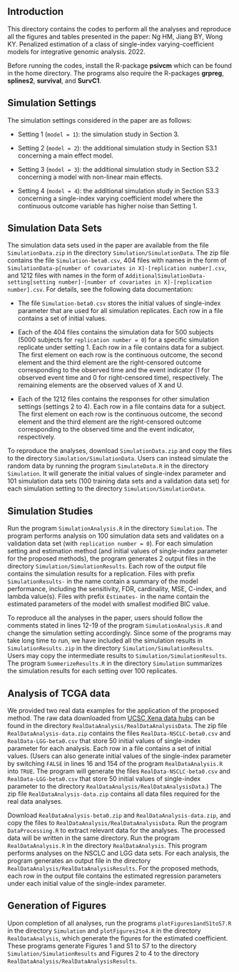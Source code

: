 ## Introduction
This directory contains the codes to perform all the analyses and reproduce all the figures and tables presented in the paper: Ng HM, Jiang BY, Wong KY. Penalized estimation of a class of single-index varying-coefficient models for integrative genomic analysis. 2022.

Before running the codes, install the R-package **psivcm** which can be found in the home directory. The programs also require the R-packages  **grpreg**, **splines2**, **survival**, and **SurvC1**.

## Simulation Settings
The simulation settings considered in the paper are as follows:

* Setting 1 (`model = 1`): the simulation study in Section 3.

* Setting 2 (`model = 2`): the additional simulation study in Section S3.1 concerning a main effect model.

* Setting 3 (`model = 3`): the additional simulation study in Section S3.2 concerning a model with non-linear main effects.

* Setting 4 (`model = 4`): the additional simulation study in Section S3.3 concerning a single-index varying coefficient model where the continuous outcome variable has higher noise than Setting 1.


## Simulation Data Sets
The simulation data sets used in the paper are available from the file `SimulationData.zip` in the directory `Simulation/SimulationData`. The zip file contains the file `Simulation-beta0.csv`, 404 files with names in the form of `SimulationData-p[number of covariates in X]-[replication number].csv`, and 1212 files with names in the form of `AdditionalSimulationData-setting[setting number]-[number of covariates in X]-[replication number].csv`. For details, see the following data documentation:

* The file `Simulation-beta0.csv` stores the initial values of single-index parameter that are used for all simulation replicates. Each row in a file contains a set of initial values.

* Each of the 404 files contains the simulation data for 500 subjects (5000 subjects for `replication number = 0`) for a specific simulation replicate under setting 1. Each row in a file contains data for a subject. The first element on each row is the continuous outcome, the second element and the third element are the right-censored outcome corresponding to the observed time and the event indicator (1 for observed event time and 0 for right-censored time), respectively. The remaining elements are the observed values of X and U. 

* Each of the 1212 files contains the responses for other simulation settings (settings 2 to 4). Each row in a file contains data for a subject. The first element on each row is the continuous outcome, the second element and the third element are the right-censored outcome corresponding to the observed time and the event indicator, respectively.

To reproduce the analyses, download `SimulationData.zip` and copy the files to the directory `Simulation/SimulationData`. Users can instead simulate the random data by running the program `SimulateData.R` in the directory `Simulation`. It will generate the initial values of single-index parameter and 101 simulation data sets (100 training data sets and a validation data set) for each simulation setting to the directory `Simulation/SimulationData`.


## Simulation Studies

Run the program `SimulationAnalysis.R` in the directory `Simulation`. The program performs analysis on 100 simulation data sets and validates on a validation data set (with `replication number = 0`). For each simulation setting and estimation method (and initial values of single-index parameter for the proposed methods), the program generates 2 output files in the directory `Simulation/SimulationResults`. Each row of the output file contains the simulation results for a replication. Files with prefix `SimulationResults-` in the name contain a summary of the model performance, including the sensitivity, FDR, cardinality, MSE, C-index, and lambda value(s). Files with prefix `Estimates-` in the name contain the estimated parameters of the model with smallest modified BIC value.

To reproduce all the analyses in the paper, users should follow the comments stated in lines 12-19 of the program `SimulationAnalysis.R` and change the simulation setting accordingly. Since some of the programs may take long time to run, we have included all the simulation results in `SimulationResults.zip` in the directory `Simulation/SimulationResults`. Users may copy the intermediate results to `Simulation/SimulationResults`. The program `SummerizeResults.R` in the directory `Simulation` summarizes the simulation results for each setting over 100 replicates.


## Analysis of TCGA data

We provided two real data examples for the application of the proposed method. The raw data downloaded from [UCSC Xena data hubs](https://xena.ucsc.edu) can be found in the directory `RealDataAnalysis/RealDataAnalysisData`. The zip file `RealDataAnalysis-data.zip` contains the files `RealData-NSCLC-beta0.csv` and `RealData-LGG-beta0.csv` that store 50 initial values of single-index parameter for each analysis. Each row in a file contains a set of initial values. (Users can also generate initial values of the single-index parameter by switching `FALSE` in lines 16 and 154 of the program `RealDataAnalysis.R` into `TRUE`. The program will generate the files `RealData-NSCLC-beta0.csv` and `RealData-LGG-beta0.csv` that store 50 initial values of single-index parameter to the directory `RealDataAnalysis/RealDataAnalysisData`.)  The zip file `RealDataAnalysis-data.zip` contains all data files required for the real data analyses.

Download `RealDataAnalysis-beta0.zip` and `RealDataAnalysis-data.zip`, and copy the files to `RealDataAnalysis/RealDataAnalysisData`. Run the program `DataProcessing.R` to extract relevant data for the analyses. The processed data will be written in the same directory. Run the program `RealDataAnalysis.R` in the directory `RealDataAnalysis`. This program performs analyses on the NSCLC and LGG data sets. For each analysis, the program generates an output file in the directory `RealDataAnalysis/RealDataAnalysisResults`. For the proposed methods, each row in the output file contains the estimated regression parameters under each initial value of the single-index parameter.


## Generation of Figures

Upon completion of all analyses, run the programs `plotFigures1andS1toS7.R` in the directory `Simulation` and `plotFigures2to4.R` in the directory `RealDataAnalysis`, which generate the figures for the estimated coefficient. These programs generate Figures 1 and S1 to S7 to the directory `Simulation/SimulationResults` and Figures 2 to 4 to the directory `RealDataAnalysis/RealDataAnalysisResults`.
